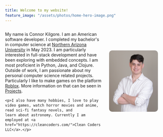 ```yaml
---
title: Welcome to my website!
feature_image: "/assets/photos/home-hero-image.png"
---
```


<div style="display: flex; align-items: center; gap: 20px;">

  <div style="flex: 2;">
    <p>My name is Connor Kilgore. I am an American software developer. I completed my bachelor's in computer science at 
    <a href="https://www.nau.edu">Northern Arizona University</a> in May 2023. I am particularly interested in full-stack development
    and have been exploring with embedded concepts. I am most proficient in Python, Java, and Clojure. Outside of work, I am
    passionate about my personal computer science related projects. Particularly I like to make games on the platform 
    <a href="https://www.roblox.com">Roblox</a>. More information on that can be seen in <a href="/projects/">Projects</a>.</p>

    <p>I also have many hobbies, I love to play video games, watch horror movies and anime, read sci-fi fantasy novels, and 
    learn about astronomy. Currently I am employed at <a href="https://cleancoders.com/">Clean Coders LLC</a>.</p>
  </div>

  <div style="flex: 1; text-align: center;">
    <img src="/assets/photos/best.jpg" alt="photo of me" style="max-width: 100%; border-radius: 10px;">
  </div>

</div>
